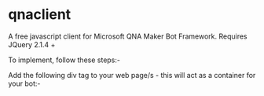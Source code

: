 # qnaclient
A free javascript client for Microsoft QNA Maker Bot Framework.
Requires JQuery 2.1.4 +

To implement, follow these steps:-

Add the following div tag to your web page/s - this will act as a container for your bot:-
<div class="qna-client"></div>

